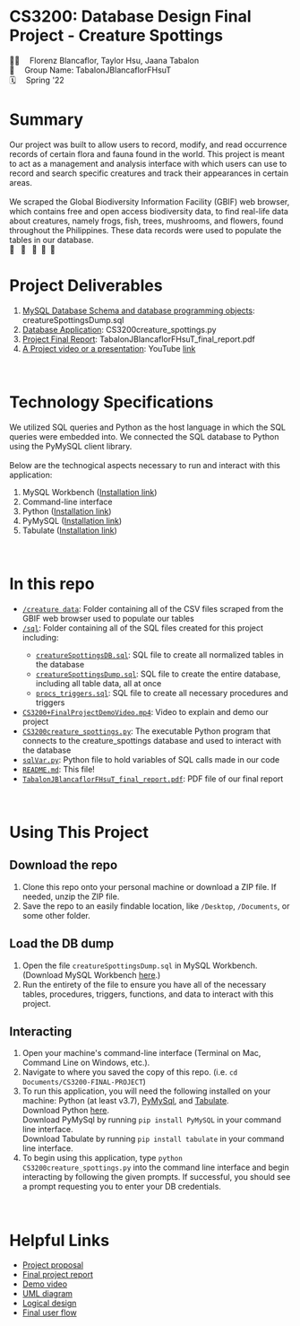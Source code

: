 # CS3200: Database Design Final Project - Creature Spottings

👩‍💻 &emsp;Florenz Blancaflor, Taylor Hsu, Jaana Tabalon
<br>
👥 &emsp;Group Name: TabalonJBlancaflorFHsuT
<br>
🗓️ &emsp;Spring '22
<br>

<h1>Summary</h1>
Our project was built to allow users to record, modify, and read occurrence records of certain flora and fauna found in the world. This project is meant to act as a management and analysis interface with which users can use to record and search specific creatures and track their appearances in certain areas. 
<br><br>
We scraped the Global Biodiversity Information Facility (GBIF) web browser, which contains free and open access biodiversity data, to find real-life data about creatures, namely frogs, fish, trees, mushrooms, and flowers, found throughout the Philippines. These data records were used to populate the tables in our database.
<br>
🐸 &ensp;🐠 &ensp;🍄&ensp;🌺&ensp;🌳
<br>

<h1>Project Deliverables</h1>
<ol>
    <li><a href="https://github.com/jaanatabalon/CS3200-FinalProject/blob/master/sql/creatureSpottingsDump.sql">MySQL Database Schema and database programming objects</a>: creatureSpottingsDump.sql</li>
    <li><a href="https://github.com/jaanatabalon/CS3200-FinalProject/blob/master/CS3200creature_spottings.py">Database Application</a>: CS3200creature_spottings.py</li>
    <li><a href="https://docs.google.com/document/d/1SCU78gjwNTCGARCyiVDa-YuPHVsXkPjsdmLAWHzmhpI/edit?usp=sharing">Project Final Report</a>: TabalonJBlancaflorFHsuT_final_report.pdf</li>
    <li><a href="https://github.com/jaanatabalon/CS3200-FinalProject/blob/master/CS3200%2BFinalProjectDemoVideo.mp4">A Project video or a presentation</a>: YouTube <a href="https://youtu.be/7dlELG_94_0">link</a></li>
</ol>
<br>

<h1>Technology Specifications</h1>
We utilized SQL queries and Python as the host language in which the SQL queries were embedded into. We connected the SQL database to Python using the PyMySQL client library. <br><br>
Below are the technogical aspects necessary to run and interact with this application: <br>
<ol>
    <li>MySQL Workbench (<a href="https://dev.mysql.com/downloads/workbench/">Installation link</a>)</li>
    <li>Command-line interface</li>
    <li>Python (<a href="https://www.python.org/downloads/">Installation link</a>)</li>
    <li>PyMySQL (<a href="https://pypi.org/project/PyMySQL/#installation">Installation link</a>)</li>
    <li>Tabulate (<a href="https://pypi.org/project/tabulate/">Installation link</a>)</li>
</ol>
<br>

<h1>In this repo</h1>
<ul>
    <li><a href="https://github.com/jaanatabalon/CS3200-FinalProject/tree/master/creature%20data"><code>/creature data</code></a>: Folder containing all of the CSV files scraped from the GBIF web browser used to populate our tables</li>
    <li><a href="https://github.com/jaanatabalon/CS3200-FinalProject/tree/master/sql"><code>/sql</code></a>: Folder containing all of the SQL files created for this project including:</li>
        <ul>
            <li><a href="https://github.com/jaanatabalon/CS3200-FinalProject/blob/master/sql/creatureSpottingsDB.sql"><code>creatureSpottingsDB.sql</code></a>: SQL file to create all normalized tables in the database</li>
            <li><a href="https://github.com/jaanatabalon/CS3200-FinalProject/blob/master/sql/creatureSpottingsDump.sql"><code>creatureSpottingsDump.sql</code></a>: SQL file to create the entire database, including all table data, all at once</li>
            <li><a href="https://github.com/jaanatabalon/CS3200-FinalProject/blob/master/sql/procs_triggers.sql"><code>procs_triggers.sql</code></a>: SQL file to create all necessary procedures and triggers</li>
        </ul>
    <li><a href="https://github.com/jaanatabalon/CS3200-FinalProject/blob/master/CS3200%2BFinalProjectDemoVideo.mp4"><code>CS3200+FinalProjectDemoVideo.mp4</code></a>: Video to explain and demo our project</li>
    <li><a href="https://github.com/jaanatabalon/CS3200-FinalProject/blob/master/CS3200creature_spottings.py"><code>CS3200creature_spottings.py</code></a>: The executable Python program that connects to the creature_spottings database and used to interact with the database</li>
    <li><a href="https://github.com/jaanatabalon/CS3200-FinalProject/blob/master/sqlVar.py"><code>sqlVar.py</code></a>: Python file to hold variables of SQL calls made in our code</li>
    <li><a href="https://github.com/jaanatabalon/CS3200-FinalProject/blob/master/README.md"><code>README.md</code></a>: This file!</li>
    <li><a href="https://github.com/jaanatabalon/CS3200-FinalProject/blob/master/TabalonJBlancaflorFHsuT_final_report.pdf"><code>TabalonJBlancaflorFHsuT_final_report.pdf</code></a>: PDF file of our final report</li>
</ul>
<br>

<h1>Using This Project</h1>
<h2>Download the repo</h2>
<ol>
    <li>Clone this repo onto your personal machine or download a ZIP file. If needed, unzip the ZIP file. </li>
    <li>Save the repo to an easily findable location, like <code>/Desktop</code>, <code>/Documents</code>, or some other folder.</li>
</ol>

<h2>Load the DB dump</h2>
<ol>
    <li>Open the file <code>creatureSpottingsDump.sql</code> in MySQL Workbench. (Download MySQL Workbench <a href="https://dev.mysql.com/downloads/workbench/">here</a>.)</li>
    <li>Run the entirety of the file to ensure you have all of the necessary tables, procedures, triggers, functions, and data to interact with this project.</li>
</ol>

<h2>Interacting</h2>
<ol>
    <li>Open your machine's command-line interface (Terminal on Mac, Command Line on Windows, etc.).</li>
    <li>Navigate to where you saved the copy of this repo. (i.e. <code>cd Documents/CS3200-FINAL-PROJECT</code>)</li>
    <li>To run this application, you will need the following installed on your machine: Python (at least v3.7), <a href="https://pypi.org/project/PyMySQL/">PyMySql</a>, and <a  href="https://pypi.org/project/tabulate/">Tabulate</a>.
    <br>
    Download Python <a href="https://www.python.org/downloads/">here</a>.
    <br>
    Download PyMySql by running <code>pip install PyMySQL</code> in your command line interface.
    <br>
    Download Tabulate by running <code>pip install tabulate</code> in your command line interface.</li>
    <li>To begin using this application, type <code>python CS3200creature_spottings.py</code> into the command line interface and begin interacting by following the given prompts. If successful, you should see a prompt requesting you to enter your DB credentials.</li>
</ol>
<br>

<h1>Helpful Links</h1>
<ul>
    <li><a href="https://docs.google.com/document/d/1iyNG2t4s5Hf73U3ktlM_kfVg9TzZ7nm5hzp9Rq7EXEA/edit?usp=sharing">Project proposal</a></li>
    <li><a href="https://docs.google.com/document/d/1SCU78gjwNTCGARCyiVDa-YuPHVsXkPjsdmLAWHzmhpI/edit?usp=sharing">Final project report</a></li>
    <li><a href="https://youtu.be/7dlELG_94_0">Demo video</a></li>
    <li><a href="https://github.com/jaanatabalon/CS3200-FinalProject/blob/master/diagrams/UML.pdf">UML diagram</a></li>
    <li><a href="https://github.com/jaanatabalon/CS3200-FinalProject/blob/master/diagrams/LogicalDesign.pdf">Logical design</a></li>
    <li><a href="https://github.com/jaanatabalon/CS3200-FinalProject/blob/master/diagrams/UserFlow.pdf">Final user flow</a></li>
</ul>